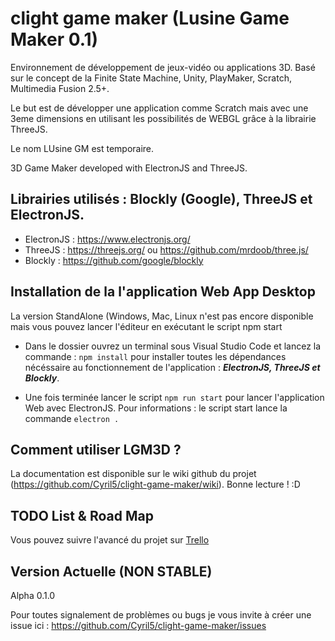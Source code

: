 # clight game maker (Lusine Game Maker 0.1)

Environnement de développement de jeux-vidéo ou applications 3D.
Basé sur le concept de la Finite State Machine, Unity, PlayMaker, Scratch, Multimedia Fusion 2.5+.

Le but est de développer une application comme Scratch mais avec une 3eme dimensions en utilisant
les possibilités de WEBGL grâce à la librairie ThreeJS.

Le nom LUsine GM est temporaire.

 3D Game Maker developed with ElectronJS and ThreeJS.
 ## Librairies utilisés : Blockly (Google), ThreeJS et ElectronJS.
- ElectronJS : https://www.electronjs.org/
- ThreeJS : https://threejs.org/ ou https://github.com/mrdoob/three.js/
- Blockly : https://github.com/google/blockly

## Installation de la l'application Web App Desktop
La version StandAlone (Windows, Mac, Linux n'est pas encore disponible mais vous pouvez lancer l'éditeur en exécutant le script npm start
* Dans le dossier ouvrez un terminal sous Visual Studio Code et lancez la commande : `npm install` pour installer toutes les dépendances nécéssaire au fonctionnement de l'application : _**ElectronJS, ThreeJS et Blockly**_.

* Une fois terminée lancer le script `npm run start` pour lancer l'application Web avec ElectronJS.
Pour informations : le script start lance la commande `electron .`


## Comment utiliser LGM3D ?
La documentation est disponible sur le wiki github du projet (https://github.com/Cyril5/clight-game-maker/wiki).
Bonne lecture ! :D


## TODO List & Road Map
Vous pouvez suivre l'avancé du projet sur [Trello](https://trello.com/invite/b/pmIEW7yd/bd11b08e4cae7693f1d6b1b1345d55a9/lusine-game-maker-clight-javascirpt-game-maker)


## Version Actuelle (NON STABLE)
Alpha 0.1.0

Pour toutes signalement de problèmes ou bugs je vous invite à créer une issue ici : https://github.com/Cyril5/clight-game-maker/issues
